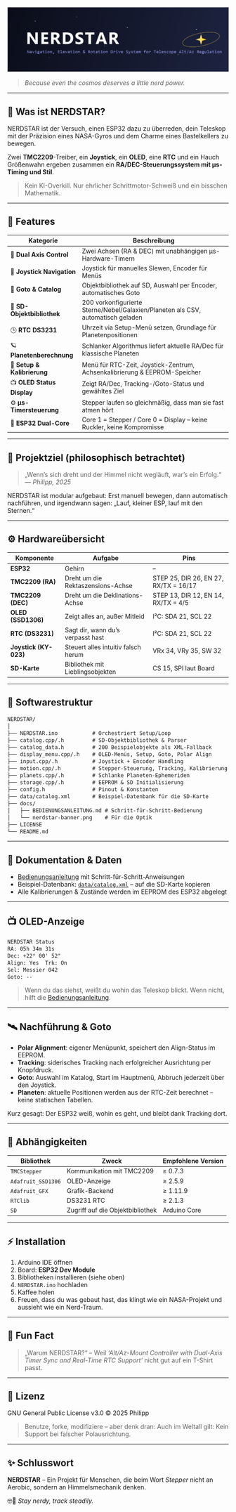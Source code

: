![NERDSTAR Banner](docs/nerdstar-banner.png)


> *Because even the cosmos deserves a little nerd power.*

---

## 🚀 Was ist NERDSTAR?

NERDSTAR ist der Versuch, einen ESP32 dazu zu überreden,
dein Teleskop mit der Präzision eines NASA-Gyros und dem Charme eines Bastelkellers zu bewegen.

Zwei **TMC2209**-Treiber, ein **Joystick**, ein **OLED**, eine **RTC**
und ein Hauch Größenwahn ergeben zusammen ein
**RA/DEC-Steuerungssystem mit µs-Timing und Stil**.

> Kein KI-Overkill.
> Nur ehrlicher Schrittmotor-Schweiß und ein bisschen Mathematik.

---

## 🧬 Features

| Kategorie                     | Beschreibung                                                                 |
| ----------------------------- | ---------------------------------------------------------------------------- |
| 🔭 **Dual Axis Control**      | Zwei Achsen (RA & DEC) mit unabhängigen µs-Hardware-Timern                  |
| 🔹 **Joystick Navigation**    | Joystick für manuelles Slewen, Encoder für Menüs                            |
| 🧭 **Goto & Catalog**         | Objektbibliothek auf SD, Auswahl per Encoder, automatisches Goto             |
| 💾 **SD-Objektbibliothek**    | 200 vorkonfigurierte Sterne/Nebel/Galaxien/Planeten als CSV, automatisch geladen |
| 🕒 **RTC DS3231**             | Uhrzeit via Setup-Menü setzen, Grundlage für Planetenpositionen             |
| 🪐 **Planetenberechnung**     | Schlanker Algorithmus liefert aktuelle RA/Dec für klassische Planeten       |
| 🔧 **Setup & Kalibrierung**   | Menü für RTC-Zeit, Joystick-Zentrum, Achsenkalibrierung & EEPROM-Speicher   |
| 📺 **OLED Status Display**    | Zeigt RA/Dec, Tracking-/Goto-Status und gewähltes Ziel                      |
| ⚙️ **µs-Timersteuerung**      | Stepper laufen so gleichmäßig, dass man sie fast atmen hört                |
| 🧠 **ESP32 Dual-Core**        | Core 1 = Stepper / Core 0 = Display – keine Ruckler, keine Kompromisse       |

---

## 💮 Projektziel (philosophisch betrachtet)

> „Wenn’s sich dreht und der Himmel nicht wegläuft, war’s ein Erfolg.“
> — *Philipp, 2025*

NERDSTAR ist modular aufgebaut:
Erst manuell bewegen, dann automatisch nachführen,
und irgendwann sagen: „Lauf, kleiner ESP, lauf mit den Sternen.“

---

## ⚙️ Hardwareübersicht

| Komponente             | Aufgabe                             | Pins                                  |
| ---------------------- | ----------------------------------- | ------------------------------------- |
| **ESP32**              | Gehirn                              | –                                     |
| **TMC2209 (RA)**       | Dreht um die Rektaszensions-Achse   | STEP 25, DIR 26, EN 27, RX/TX = 16/17 |
| **TMC2209 (DEC)**      | Dreht um die Deklinations-Achse     | STEP 13, DIR 12, EN 14, RX/TX = 4/5   |
| **OLED (SSD1306)**     | Zeigt alles an, außer Mitleid       | I²C: SDA 21, SCL 22                   |
| **RTC (DS3231)**       | Sagt dir, wann du’s verpasst hast   | I²C: SDA 21, SCL 22                   |
| **Joystick (KY-023)**  | Steuert alles intuitiv falsch herum | VRx 34, VRy 35, SW 32                 |
| **SD-Karte**           | Bibliothek mit Lieblingsobjekten    | CS 15, SPI laut Board                 |

---

## 🧠 Softwarestruktur

```
NERDSTAR/
│
├── NERDSTAR.ino           # Orchestriert Setup/Loop
├── catalog.cpp/.h         # SD-Objektbibliothek & Parser
├── catalog_data.h         # 200 Beispielobjekte als XML-Fallback
├── display_menu.cpp/.h    # OLED-Menüs, Setup, Goto, Polar Align
├── input.cpp/.h           # Joystick + Encoder Handling
├── motion.cpp/.h          # Stepper-Steuerung, Tracking, Kalibrierung
├── planets.cpp/.h         # Schlanke Planeten-Ephemeriden
├── storage.cpp/.h         # EEPROM & SD Initialisierung
├── config.h               # Pinout & Konstanten
├── data/catalog.xml       # Beispiel-Datenbank für die SD-Karte
├── docs/
│   ├── BEDIENUNGSANLEITUNG.md # Schritt-für-Schritt-Bedienung
│   └── nerdstar-banner.png    # Für die Optik
├── LICENSE
└── README.md
```

---

## 📖 Dokumentation & Daten

- [Bedienungsanleitung](docs/BEDIENUNGSANLEITUNG.md) mit Schritt-für-Schritt-Anweisungen
- Beispiel-Datenbank: [`data/catalog.xml`](data/catalog.xml) – auf die SD-Karte kopieren
- Alle Kalibrierungen & Zustände werden im EEPROM des ESP32 abgelegt

---

## 📺 OLED-Anzeige

```
NERDSTAR Status
RA: 05h 34m 31s
Dec: +22° 00' 52"
Align: Yes  Trk: On
Sel: Messier 042
Goto: --
```

> Wenn du das siehst, weißt du wohin das Teleskop blickt.
> Wenn nicht, hilft die [Bedienungsanleitung](docs/BEDIENUNGSANLEITUNG.md).

---

## 🛰️ Nachführung & Goto

- **Polar Alignment**: eigener Menüpunkt, speichert den Align-Status im EEPROM.
- **Tracking**: siderisches Tracking nach erfolgreicher Ausrichtung per Knopfdruck.
- **Goto**: Auswahl im Katalog, Start im Hauptmenü, Abbruch jederzeit über den Joystick.
- **Planeten**: aktuelle Positionen werden aus der RTC-Zeit berechnet – keine statischen Tabellen.

Kurz gesagt: Der ESP32 weiß, wohin es geht, und bleibt dank Tracking dort.

---

## 🧰 Abhängigkeiten

| Bibliothek         | Zweck                              | Empfohlene Version |
| ------------------ | ---------------------------------- | ------------------ |
| `TMCStepper`       | Kommunikation mit TMC2209          | ≥ 0.7.3            |
| `Adafruit_SSD1306` | OLED-Anzeige                       | ≥ 2.5.9            |
| `Adafruit_GFX`     | Grafik-Backend                     | ≥ 1.11.9           |
| `RTClib`           | DS3231 RTC                         | ≥ 2.1.3            |
| `SD`               | Zugriff auf die Objektbibliothek   | Arduino Core       |

---

## ⚡ Installation

1. Arduino IDE öffnen
2. Board: **ESP32 Dev Module**
3. Bibliotheken installieren (siehe oben)
4. `NERDSTAR.ino` hochladen
5. Kaffee holen
6. Freuen, dass du was gebaut hast, das klingt wie ein NASA-Projekt und aussieht wie ein Nerd-Traum.

---

## 📸 Fun Fact

> „Warum NERDSTAR?“
> – Weil *‘Alt/Az-Mount Controller with Dual-Axis Timer Sync and Real-Time RTC Support’*
> nicht gut auf ein T-Shirt passt.

---

## 💩 Lizenz

GNU General Public License v3.0 © 2025 Philipp

> Benutze, forke, modifiziere – aber denk dran:
> Auch im Weltall gilt: Kein Support bei falscher Polausrichtung.

---

## ✨ Schlusswort

**NERDSTAR** –
Ein Projekt für Menschen, die beim Wort *Stepper*
nicht an Aerobic, sondern an Himmelsmechanik denken.

🤓🌠 *Stay nerdy, track steadily.*
